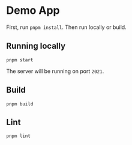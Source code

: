 # Demo App

First, run `pnpm install`. Then run locally or build.

## Running locally

```
pnpm start
```

The server will be running on port `2021`.

## Build

```
pnpm build
```

## Lint

```
pnpm lint
```
